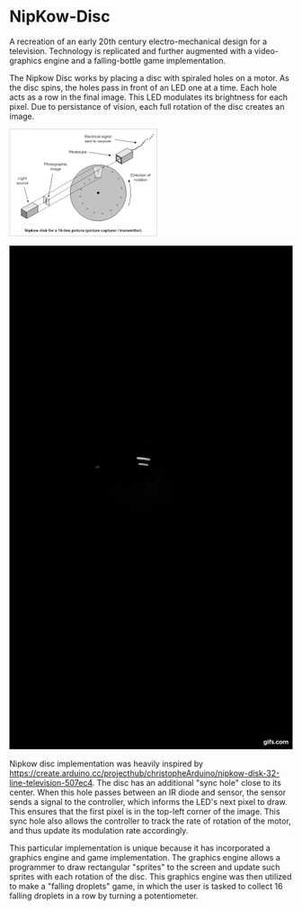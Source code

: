 # NipKow-Disc
A recreation of an early 20th century electro-mechanical design for a television. Technology is replicated and further augmented with a video-graphics engine and a falling-bottle game implementation. 



The Nipkow Disc works by placing a disc with spiraled holes on a motor. As the disc spins, the holes pass in front of an LED one at a time. Each hole acts as a row in the final image. This LED modulates its brightness for each pixel. Due to persistance of vision, each full rotation of the disc creates an image.

![NipkowDisc Diagram](https://github.com/nickh2000/NipKow-Disc/blob/master/docs/diagram.png?raw=true)

![NipkowDisc Game](https://github.com/nickh2000/NipKow-Disc/blob/master/docs/Nipkow_Falling_Blocks.gif?raw=true)

Nipkow disc implementation was heavily inspired by https://create.arduino.cc/projecthub/christopheArduino/nipkow-disk-32-line-television-507ec4. The disc has an additional "sync hole" close to its center. When this hole passes between an IR diode and sensor, the sensor sends a signal to the controller, which informs the LED's next pixel to draw. This ensures that the first pixel is in the top-left corner of the image. This sync hole also allows the controller to track the rate of rotation of the motor, and thus update its modulation rate accordingly.

This particular implementation is unique because it has incorporated a graphics engine and game implementation. The graphics engine allows a programmer to draw rectangular "sprites" to the screen and update such sprites with each rotation of the disc. This graphics engine was then utilized to make a "falling droplets" game, in which the user is tasked to collect 16 falling droplets in a row by turning a potentiometer. 
